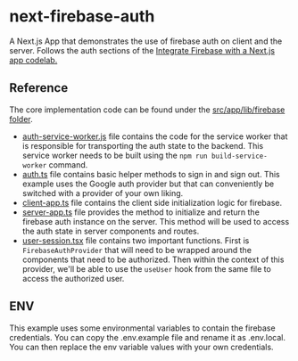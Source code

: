 # next-firebase-auth

A Next.js App that demonstrates the use of firebase auth on client and the server. Follows the auth sections of the [Integrate Firebase with a Next.js app codelab.](https://firebase.google.com/codelabs/firebase-nextjs)

## Reference

The core implementation code can be found under the [src/app/lib/firebase folder](https://github.com/salman3k1/next-firebase-auth/tree/main/src/app/lib/firebase).

- [auth-service-worker.js](https://github.com/salman3k1/next-firebase-auth/tree/main/src/app/lib/firebase/auth-service-worker.js) file contains the code for the service worker that is responsible for transporting the auth state to the backend. This service worker needs to be built using the `npm run build-service-worker` command.
- [auth.ts](https://github.com/salman3k1/next-firebase-auth/tree/main/src/app/lib/firebase/auth.ts) file contains basic helper methods to sign in and sign out. This example uses the Google auth provider but that can conveniently be switched with a provider of your own liking.
- [client-app.ts](https://github.com/salman3k1/next-firebase-auth/tree/main/src/app/lib/firebase/client-app.ts) file contains the client side initialization logic for firebase.
- [server-app.ts](https://github.com/salman3k1/next-firebase-auth/tree/main/src/app/lib/firebase/server-app.ts) file provides the method to initialize and return the firebase auth instance on the server. This method will be used to access the auth state in server components and routes.
- [user-session.tsx](https://github.com/salman3k1/next-firebase-auth/tree/main/src/app/lib/firebase/user-session.tsx) file contains two important functions. First is `FirebaseAuthProvider` that will need to be wrapped around the components that need to be authorized. Then within the context of this provider, we'll be able to use the `useUser` hook from the same file to access the authorized user.

## ENV

This example uses some environmental variables to contain the firebase credentials. You can copy the .env.example file and rename it as .env.local. You can then replace the env variable values with your own credentials.
